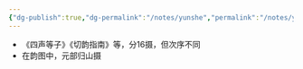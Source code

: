 ```yaml
---
{"dg-publish":true,"dg-permalink":"/notes/yunshe","permalink":"/notes/yunshe/","tags":["语言学"],"created":"2024-11-30T21:06:00.393+08:00","updated":"2025-04-21T16:06:49.007+08:00"}
---
```


- 《四声等子》《切韵指南》等，分16摄，但次序不同
- 在韵图中，元部归山摄